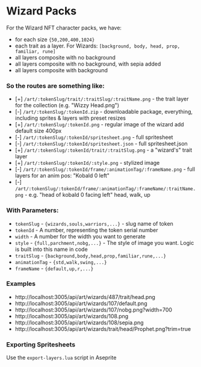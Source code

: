 # Wizard Packs

For the Wizard NFT character packs, we have:

- for each size `{50,200,400,1024}`
- each trait as a layer. For Wizards: `[background, body, head, prop, familiar, rune]`
- all layers composite with no background
- all layers composite with no background, with sepia added
- all layers composite with background

### So the routes are something like:

- [+] `/art/:tokenSlug/trait/:traitSlug/:traitName.png` - the trait layer for the collection (e.g. "Wizzy Head.png")
- [-] `/art/:tokenSlug/:tokenId.zip` - downloadable package, everything, including sprites & layers with preset resizes
- [+] `/art/:tokenSlug/:tokenId.png` - regular image of the wizard add default size 400px
- [-] `/art/:tokenSlug/:tokenId/spritesheet.png` - full spritesheet
- [-] `/art/:tokenSlug/:tokenId/spritesheet.json` - full spritesheet.json
- [+] `/art/:tokenSlug/:tokenId/trait/:traitSlug.png` - a "wizard's" trait layer
- [+] `/art/:tokenSlug/:tokenId/:style.png` - stylized image
- [-] `/art/:tokenSlug/:tokenId/frame/:animationTag/:frameName.png` - full layers for an anim pos: "Kobald 0 left"
- [-] `/art/:tokenSlug/:tokenId/frame/:animationTag/:frameName/:traitName.png` - e.g. "head of kobald 0 facing left"
  head, walk, up

### With Parameters:

- `tokenSlug` - `{wizards,souls,warriors,...}` - slug name of token
- `tokenId` - A number, representing the token serial number
- `width` - A number for the width you want to generate
- `style` - `{full,parchment,nobg,...}` - The style of image you want. Logic is built into this name in code
- `traitSlug` - `{background,body,head,prop,familiar,rune,...}`
- `animationTag` - `{std,walk,swing,...}`
- `frameName` - `{default,up,r,...}`

### Examples

- http://localhost:3005/api/art/wizards/487/trait/head.png
- http://localhost:3005/api/art/wizards/107/default.png
- http://localhost:3005/api/art/wizards/107/nobg.png?width=700
- http://localhost:3005/api/art/wizards/108.png
- http://localhost:3005/api/art/wizards/108/sepia.png
- http://localhost:3005/api/art/wizards/trait/head/Prophet.png?trim=true

### Exporting Spritesheets

Use the `export-layers.lua` script in Aseprite
